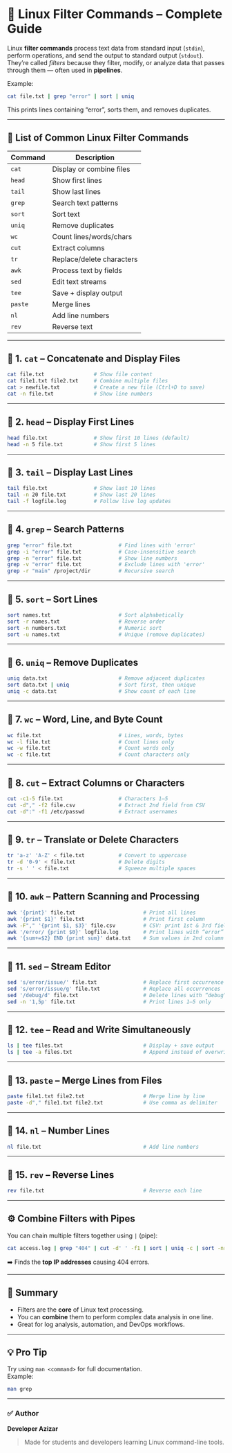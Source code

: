 # 🧰 Linux Filter Commands – Complete Guide

Linux **filter commands** process text data from standard input (`stdin`), perform operations, and send the output to standard output (`stdout`).  
They’re called *filters* because they filter, modify, or analyze data that passes through them — often used in **pipelines**.

Example:
```bash
cat file.txt | grep "error" | sort | uniq
```
This prints lines containing “error”, sorts them, and removes duplicates.

---

## 📜 List of Common Linux Filter Commands

| Command | Description |
|----------|-------------|
| `cat` | Display or combine files |
| `head` | Show first lines |
| `tail` | Show last lines |
| `grep` | Search text patterns |
| `sort` | Sort text |
| `uniq` | Remove duplicates |
| `wc` | Count lines/words/chars |
| `cut` | Extract columns |
| `tr` | Replace/delete characters |
| `awk` | Process text by fields |
| `sed` | Edit text streams |
| `tee` | Save + display output |
| `paste` | Merge lines |
| `nl` | Add line numbers |
| `rev` | Reverse text |

---

## 🔹 1. `cat` – Concatenate and Display Files
```bash
cat file.txt                # Show file content
cat file1.txt file2.txt     # Combine multiple files
cat > newfile.txt           # Create a new file (Ctrl+D to save)
cat -n file.txt             # Show line numbers
```

---

## 🔹 2. `head` – Display First Lines
```bash
head file.txt               # Show first 10 lines (default)
head -n 5 file.txt          # Show first 5 lines
```

---

## 🔹 3. `tail` – Display Last Lines
```bash
tail file.txt               # Show last 10 lines
tail -n 20 file.txt         # Show last 20 lines
tail -f logfile.log         # Follow live log updates
```

---

## 🔹 4. `grep` – Search Patterns
```bash
grep "error" file.txt               # Find lines with 'error'
grep -i "error" file.txt            # Case-insensitive search
grep -n "error" file.txt            # Show line numbers
grep -v "error" file.txt            # Exclude lines with 'error'
grep -r "main" /project/dir         # Recursive search
```

---

## 🔹 5. `sort` – Sort Lines
```bash
sort names.txt                      # Sort alphabetically
sort -r names.txt                   # Reverse order
sort -n numbers.txt                 # Numeric sort
sort -u names.txt                   # Unique (remove duplicates)
```

---

## 🔹 6. `uniq` – Remove Duplicates
```bash
uniq data.txt                       # Remove adjacent duplicates
sort data.txt | uniq                # Sort first, then unique
uniq -c data.txt                    # Show count of each line
```

---

## 🔹 7. `wc` – Word, Line, and Byte Count
```bash
wc file.txt                         # Lines, words, bytes
wc -l file.txt                      # Count lines only
wc -w file.txt                      # Count words only
wc -c file.txt                      # Count characters only
```

---

## 🔹 8. `cut` – Extract Columns or Characters
```bash
cut -c1-5 file.txt                  # Characters 1–5
cut -d"," -f2 file.csv              # Extract 2nd field from CSV
cut -d":" -f1 /etc/passwd           # Extract usernames
```

---

## 🔹 9. `tr` – Translate or Delete Characters
```bash
tr 'a-z' 'A-Z' < file.txt           # Convert to uppercase
tr -d '0-9' < file.txt              # Delete digits
tr -s ' ' < file.txt                # Squeeze multiple spaces
```

---

## 🔹 10. `awk` – Pattern Scanning and Processing
```bash
awk '{print}' file.txt                      # Print all lines
awk '{print $1}' file.txt                   # Print first column
awk -F"," '{print $1, $3}' file.csv         # CSV: print 1st & 3rd fields
awk '/error/ {print $0}' logfile.log        # Print lines with “error”
awk '{sum+=$2} END {print sum}' data.txt    # Sum values in 2nd column
```

---

## 🔹 11. `sed` – Stream Editor
```bash
sed 's/error/issue/' file.txt               # Replace first occurrence
sed 's/error/issue/g' file.txt              # Replace all occurrences
sed '/debug/d' file.txt                     # Delete lines with “debug”
sed -n '1,5p' file.txt                      # Print lines 1–5 only
```

---

## 🔹 12. `tee` – Read and Write Simultaneously
```bash
ls | tee files.txt                          # Display + save output
ls | tee -a files.txt                       # Append instead of overwrite
```

---

## 🔹 13. `paste` – Merge Lines from Files
```bash
paste file1.txt file2.txt                   # Merge line by line
paste -d"," file1.txt file2.txt             # Use comma as delimiter
```

---

## 🔹 14. `nl` – Number Lines
```bash
nl file.txt                                 # Add line numbers
```

---

## 🔹 15. `rev` – Reverse Lines
```bash
rev file.txt                                # Reverse each line
```

---

## ⚙️ Combine Filters with Pipes
You can chain multiple filters together using `|` (pipe):

```bash
cat access.log | grep "404" | cut -d' ' -f1 | sort | uniq -c | sort -nr | head
```
➡️ Finds the **top IP addresses** causing 404 errors.

---

## 🧩 Summary
- Filters are the **core** of Linux text processing.
- You can **combine** them to perform complex data analysis in one line.
- Great for log analysis, automation, and DevOps workflows.

---

## 💡 Pro Tip
Try using `man <command>` for full documentation.  
Example:
```bash
man grep
```

---

### ✅ Author
**Developer Azizar**  
> Made for students and developers learning Linux command-line tools.
